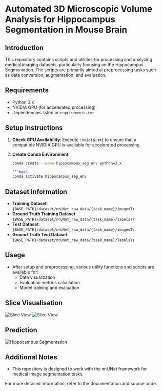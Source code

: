 # Automated 3D Microscopic Volume Analysis for Hippocampus Segmentation in Mouse Brain

## Introduction
This repository contains scripts and utilities for processing and analyzing medical imaging datasets, particularly focusing on the Hippocampus Segmentation. The scripts are primarily aimed at preprocessing tasks such as data conversion, augmentation, and evaluation.

## Requirements
- Python 3.x
- NVIDIA GPU (for accelerated processing)
- Dependencies listed in `requirements.txt`

## Setup Instructions
1. **Check GPU Availability**:
   Execute `!nvidia-smi` to ensure that a compatible NVIDIA GPU is available for accelerated processing.

2. **Create Conda Environment**:
   ```bash
   conda create --name hippocampus_seg_env python=3.x

   ```bash
   conda activate hippocampus_seg_env


## Dataset Information
- **Training Dataset**: `{BASE_PATH}/dataset/nnUNet_raw_data/{task_name}/imagesTr`
- **Ground Truth Training Dataset**: `{BASE_PATH}/dataset/nnUNet_raw_data/{task_name}/labelsTr`
- **Test Dataset**: `{BASE_PATH}/dataset/nnUNet_raw_data/{task_name}/imagesTs`
- **Ground Truth Test Dataset**: `{BASE_PATH}/dataset/nnUNet_raw_data/{task_name}/labelsTs`

## Usage
- After setup and preprocessing, various utility functions and scripts are available for:
  - Data visualization
  - Evaluation metrics calculation
  - Model training and evaluation

## Slice Visualisation
![Slice View](./images/slice_viewer.jpg)
![Slice View](./images/slice_viewer1.jpg)

## Prediction
![Hippocampus Segmentation](./images/hp.jpg)

## Additional Notes
- This repository is designed to work with the nnUNet framework for medical image segmentation tasks.

For more detailed information, refer to the documentation and source code.
